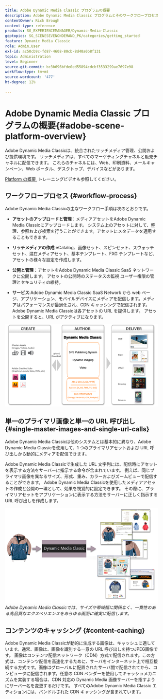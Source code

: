 ```yaml
---
title: Adobe Dynamic Media Classic プログラムの概要
description: Adobe Dynamic Media Classic プログラムとそのワークフロープロセス全体の概要です。
contentOwner: Rick Brough
content-type: reference
products: SG_EXPERIENCEMANAGER/Dynamic-Media-Classic
geptopics: SG_SCENESEVENONDEMAND_PK/categories/getting_started
feature: Dynamic Media Classic
role: Admin,User
exl-id: ac50cb9c-fd87-4608-80cb-8d40a0b8f131
topic: Administration
level: Beginner
source-git-commit: bc3b696bfde0ed55894cdcbf3533299ae7697e98
workflow-type: tm+mt
source-wordcount: '477'
ht-degree: 12%

---
```


# Adobe Dynamic Media Classic プログラムの概要{#adobe-scene-platform-overview}

Adobe Dynamic Media Classicは、統合されたリッチメディア管理、公開および提供環境です。 リッチメディアは、すべてのマーケティングチャネルと販売チャネルに配信できます。 これらのチャネルには、Web、印刷資料、メールキャンペーン、Web ポータル、デスクトップ、デバイスなどがあります。

[Platform の概要 &#x200B;](https://s7d5.scene7.com/s7viewers/html5/VideoViewer.html?videoserverurl=https://s7d5.scene7.com/is/content/&emailurl=https://s7d5.scene7.com/s7/emailFriend&serverUrl=https://s7d5.scene7.com/is/image/&config=Scene7SharedAssets/Universal_HTML5_Video&contenturl=https://s7d5.scene7.com/skins/&asset=S7tutorials/572_Platform%20Overview_converted%20renamed_Getting%20Started-AVS) トレーニングビデオも参照してください。

## ワークフロープロセス {#workflow-process}

Adobe Dynamic Media Classicの主なワークフロー手順は次のとおりです。

* **アセットのアップロードと管理**：メディアアセットをAdobe Dynamic Media Classicにアップロードします。 システム上のアセットに対して、整理、参照および検索を行うことができます。アセットにメタデータを適用することもできます。

* **リッチメディアの作成**:eCatalog、画像セット、スピンセット、スウォッチセット、混在メディアセット、基本テンプレート、FXG テンプレートなど、アセットの様々な設定を作成します。

* **公開と管理**：アセットをAdobe Dynamic Media Classic SaaS ネットワークに公開します。 アセットの公開時のステータスの監視 ユーザー権限の管理とセキュリティの維持。

* **サービス**:Adobe Dynamic Media Classic SaaS Network から web ページ、アプリケーション、モバイルデバイスにメディアを配信します。メディアはパフォーマンスが最適化され、CDN キャッシングで配信されます。 Adobe Dynamic Media Classicは各アセットの URL を提供します。 アセットを公開すると、URL がアクティブになります。

![Adobe Dynamic Media Classic ワークフロープロセス &#x200B;](/help/using/assets/gs_workflow.png)

## 単一のプライマリ画像と単一の URL 呼び出し {#single-master-images-and-single-url-calls}

Adobe Dynamic Media Classicは他のシステムとは基本的に異なり、Adobe Dynamic Media Classicを使用して、1 つのプライマリアセットおよび URL 呼び出しから動的にメディアを配信できます。

Adobe Dynamic Media Classicで生成した URL 文字列には、配信時にアセットを表示する方法をサーバーに指示する命令が含まれています。 例えば、同じプライマリ画像を異なるサイズ、形式、重み、カラーおよびズームビューで配信することができます。 Adobe Dynamic Media Classicを使用したメディアアセットの作成と公開の一環として、効果を視覚的に設定できます。 その際に、プライマリアセットをアプリケーションに表示する方法をサーバーに正しく指示する URL 呼び出しを作成します。

![Adobe Dynamic Media Classicは、同じプライマリ画像を異なるメディアに、異なるサイズおよび形式で配信できます。](/help/using/assets/gs_dynamic_publishing.png)
*Adobe Dynamic Media Classicでは、サイズや帯域幅に関係なく、一貫性のある高品質なエクスペリエンスをあらゆる画面に確実に配信します。*

## コンテンツのキャッシング {#content-caching}

Adobe Dynamic Media Classicが動的に生成する画像は、キャッシュに適しています。通常、画像は、画像を識別する一意の URL 呼び出しを持つJPEG画像です。 画像はコンテンツ配信ネットワーク（CDN）方式で配信されます。この方式は、コンテンツ配信を高速化するために、サーバをインターネット上で相互接続する方式です。画像はグローバルに配置されたサーバ間で配信されてから、コンピュータに配信されます。任意の CDN ベンダーを使用してキャッシュメカニズムを実装する場合は、CDN 対応の Dynamic Media 画像サーバーを指すようにサーバー名を変更するだけです。 すべてのAdobe Dynamic Media Classic エディションには、バンドルされた CDN キャッシングが含まれています。
